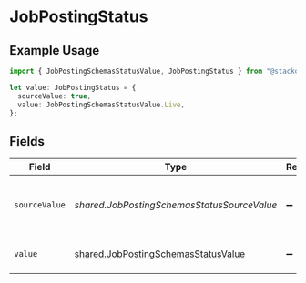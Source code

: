 # JobPostingStatus

## Example Usage

```typescript
import { JobPostingSchemasStatusValue, JobPostingStatus } from "@stackone/stackone-client-ts/sdk/models/shared";

let value: JobPostingStatus = {
  sourceValue: true,
  value: JobPostingSchemasStatusValue.Live,
};
```

## Fields

| Field                                                                                             | Type                                                                                              | Required                                                                                          | Description                                                                                       | Example                                                                                           |
| ------------------------------------------------------------------------------------------------- | ------------------------------------------------------------------------------------------------- | ------------------------------------------------------------------------------------------------- | ------------------------------------------------------------------------------------------------- | ------------------------------------------------------------------------------------------------- |
| `sourceValue`                                                                                     | *shared.JobPostingSchemasStatusSourceValue*                                                       | :heavy_minus_sign:                                                                                | The source value of the job postings status.                                                      | Live                                                                                              |
| `value`                                                                                           | [shared.JobPostingSchemasStatusValue](../../../sdk/models/shared/jobpostingschemasstatusvalue.md) | :heavy_minus_sign:                                                                                | The status of the job postings.                                                                   | live                                                                                              |